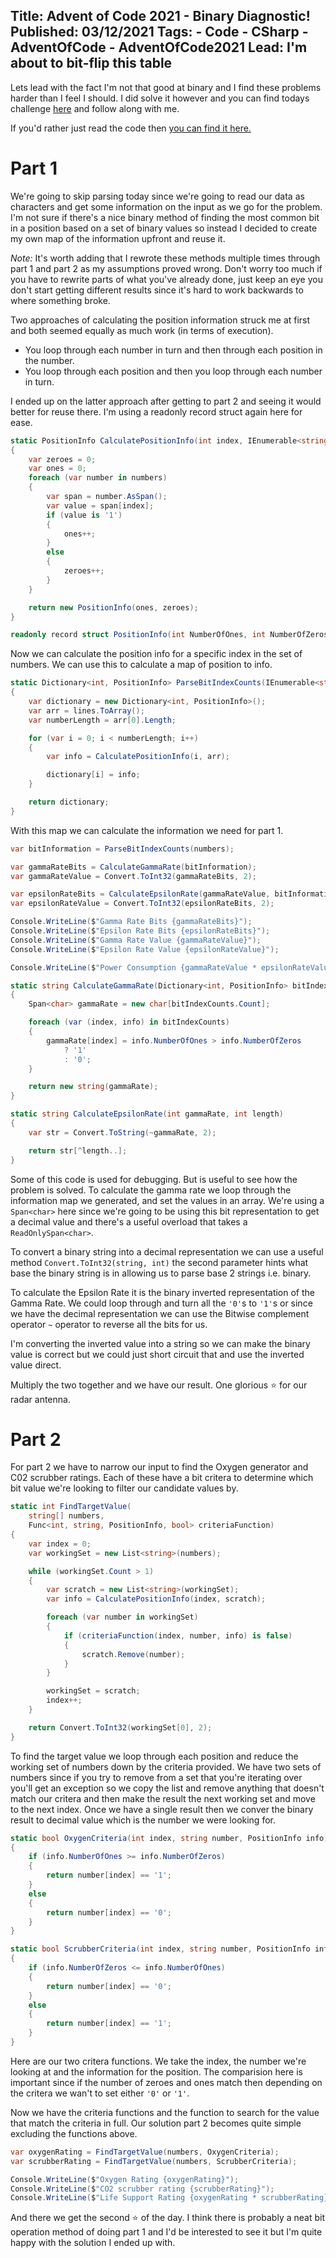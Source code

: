 Title: Advent of Code 2021 - Binary Diagnostic!
Published: 03/12/2021
Tags:
    - Code
    - CSharp
    - AdventOfCode
    - AdventOfCode2021
Lead: I'm about to bit-flip this table
---

Lets lead with the fact I'm not that good at binary and I find these problems harder than I feel I should. I did solve it however and you can find todays challenge [here](https://adventofcode.com/2021/day/2) and follow along with me.

If you'd rather just read the code then [you can find it here.](https://github.com/Romanx/AdventOfCode/blob/main/src/years/2021/day-three/Challenge.cs)

# Part 1
We're going to skip parsing today since we're going to read our data as characters and get some information on the input as we go for the problem.
I'm not sure if there's a nice binary method of finding the most common bit in a position based on a set of binary values so instead I decided to create my own map of the information upfront and reuse it.

_Note:_ It's worth adding that I rewrote these methods multiple times through part 1 and part 2 as my assumptions proved wrong.
Don't worry too much if you have to rewrite parts of what you've already done, just keep an eye you don't start getting different results since it's hard to work backwards to where something broke.

Two approaches of calculating the position information struck me at first and both seemed equally as much work (in terms of execution).
- You loop through each number in turn and then through each position in the number.
- You loop through each position and then you loop through each number in turn.

I ended up on the latter approach after getting to part 2 and seeing it would better for reuse there.
I'm using a readonly record struct again here for ease.

```csharp
static PositionInfo CalculatePositionInfo(int index, IEnumerable<string> numbers)
{
    var zeroes = 0;
    var ones = 0;
    foreach (var number in numbers)
    {
        var span = number.AsSpan();
        var value = span[index];
        if (value is '1')
        {
            ones++;
        }
        else
        {
            zeroes++;
        }
    }

    return new PositionInfo(ones, zeroes);
}

readonly record struct PositionInfo(int NumberOfOnes, int NumberOfZeros);
```

Now we can calculate the position info for a specific index in the set of numbers.
We can use this to calculate a map of position to info.

```csharp
static Dictionary<int, PositionInfo> ParseBitIndexCounts(IEnumerable<string> lines)
{
    var dictionary = new Dictionary<int, PositionInfo>();
    var arr = lines.ToArray();
    var numberLength = arr[0].Length;

    for (var i = 0; i < numberLength; i++)
    {
        var info = CalculatePositionInfo(i, arr);

        dictionary[i] = info;
    }

    return dictionary;
}
```

With this map we can calculate the information we need for part 1.

```csharp
var bitInformation = ParseBitIndexCounts(numbers);

var gammaRateBits = CalculateGammaRate(bitInformation);
var gammaRateValue = Convert.ToInt32(gammaRateBits, 2);

var epsilonRateBits = CalculateEpsilonRate(gammaRateValue, bitInformation.Count);
var epsilonRateValue = Convert.ToInt32(epsilonRateBits, 2);

Console.WriteLine($"Gamma Rate Bits {gammaRateBits}");
Console.WriteLine($"Epsilon Rate Bits {epsilonRateBits}");
Console.WriteLine($"Gamma Rate Value {gammaRateValue}");
Console.WriteLine($"Epsilon Rate Value {epsilonRateValue}");

Console.WriteLine($"Power Consumption {gammaRateValue * epsilonRateValue}");

static string CalculateGammaRate(Dictionary<int, PositionInfo> bitIndexCounts)
{
    Span<char> gammaRate = new char[bitIndexCounts.Count];

    foreach (var (index, info) in bitIndexCounts)
    {
        gammaRate[index] = info.NumberOfOnes > info.NumberOfZeros
            ? '1'
            : '0';
    }

    return new string(gammaRate);
}

static string CalculateEpsilonRate(int gammaRate, int length)
{
    var str = Convert.ToString(~gammaRate, 2);

    return str[^length..];
}
```
Some of this code is used for debugging.
But is useful to see how the problem is solved.
To calculate the gamma rate we loop through the information map we generated, and set the values in an array.
We're using a `Span<char>` here since we're going to be using this bit representation to get a decimal value and there's a useful overload that takes a `ReadOnlySpan<char>`.

To convert a binary string into a decimal representation we can use a useful method `Convert.ToInt32(string, int)` the second parameter hints what base the binary string is in allowing us to parse base 2 strings i.e. binary.

To calculate the Epsilon Rate it is the binary inverted representation of the Gamma Rate. We could loop through and turn all the `'0'`s to `'1'`s or since we have the decimal representation we can use the Bitwise complement operator `~` operator to reverse all the bits for us.

I'm converting the inverted value into a string so we can make the binary value is correct but we could just short circuit that and use the inverted value direct.

Multiply the two together and we have our result. One glorious ⭐ for our radar antenna.

# Part 2
For part 2 we have to narrow our input to find the Oxygen generator and C02 scrubber ratings.
Each of these have a bit critera to determine which bit value we're looking to filter our candidate values by.
```csharp
static int FindTargetValue(
    string[] numbers,
    Func<int, string, PositionInfo, bool> criteriaFunction)
{
    var index = 0;
    var workingSet = new List<string>(numbers);

    while (workingSet.Count > 1)
    {
        var scratch = new List<string>(workingSet);
        var info = CalculatePositionInfo(index, scratch);

        foreach (var number in workingSet)
        {
            if (criteriaFunction(index, number, info) is false)
            {
                scratch.Remove(number);
            }
        }

        workingSet = scratch;
        index++;
    }

    return Convert.ToInt32(workingSet[0], 2);
}
```
To find the target value we loop through each position and reduce the working set of numbers down by the criteria provided.
We have two sets of numbers since if you try to remove from a set that you're iterating over you'll get an exception so we copy the list and remove anything that doesn't match our critera and then make the result the next working set and move to the next index.
Once we have a single result then we conver the binary result to decimal value which is the number we were looking for.

```csharp
static bool OxygenCriteria(int index, string number, PositionInfo info)
{
    if (info.NumberOfOnes >= info.NumberOfZeros)
    {
        return number[index] == '1';
    }
    else
    {
        return number[index] == '0';
    }
}

static bool ScrubberCriteria(int index, string number, PositionInfo info)
{
    if (info.NumberOfZeros <= info.NumberOfOnes)
    {
        return number[index] == '0';
    }
    else
    {
        return number[index] == '1';
    }
}
```
Here are our two critera functions.
We take the index, the number we're looking at and the information for the position.
The comparision here is important since if the number of zeroes and ones match then depending on the critera we wan't to set either `'0'` or `'1'`.

Now we have the criteria functions and the function to search for the value that match the criteria in full. Our solution part 2 becomes quite simple excluding the functions above.
```csharp
var oxygenRating = FindTargetValue(numbers, OxygenCriteria);
var scrubberRating = FindTargetValue(numbers, ScrubberCriteria);

Console.WriteLine($"Oxygen Rating {oxygenRating}");
Console.WriteLine($"CO2 scrubber rating {scrubberRating}");
Console.WriteLine($"Life Support Rating {oxygenRating * scrubberRating}");
```

And there we get the second ⭐ of the day.
I think there is probably a neat bit operation method of doing part 1 and I'd be interested to see it but I'm quite happy with the solution I ended up with.